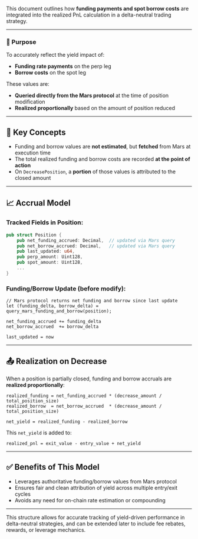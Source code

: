 
This document outlines how **funding payments and spot borrow costs** are integrated into the realized PnL calculation in a delta-neutral trading strategy.

---

### 🎯 Purpose

To accurately reflect the yield impact of:
- **Funding rate payments** on the perp leg
- **Borrow costs** on the spot leg

These values are:
- **Queried directly from the Mars protocol** at the time of position modification
- **Realized proportionally** based on the amount of position reduced

---

## 🧠 Key Concepts

- Funding and borrow values are **not estimated**, but **fetched** from Mars at execution time
- The total realized funding and borrow costs are recorded **at the point of action**
- On `DecreasePosition`, a **portion** of those values is attributed to the closed amount

---

## 📈 Accrual Model

### Tracked Fields in Position:
```rust
pub struct Position {
    pub net_funding_accrued: Decimal,  // updated via Mars query
    pub net_borrow_accrued: Decimal,   // updated via Mars query
    pub last_updated: u64,
    pub perp_amount: Uint128,
    pub spot_amount: Uint128,
    ...
}
```

### Funding/Borrow Update (before modify):
```text
// Mars protocol returns net funding and borrow since last update
let (funding_delta, borrow_delta) = query_mars_funding_and_borrow(position);

net_funding_accrued += funding_delta
net_borrow_accrued  += borrow_delta

last_updated = now
```

---

## 📤 Realization on Decrease

When a position is partially closed, funding and borrow accruals are **realized proportionally**:

```text
realized_funding = net_funding_accrued * (decrease_amount / total_position_size)
realized_borrow  = net_borrow_accrued  * (decrease_amount / total_position_size)

net_yield = realized_funding - realized_borrow
```

This `net_yield` is added to:
```text
realized_pnl = exit_value - entry_value + net_yield
```

---

## ✅ Benefits of This Model

- Leverages authoritative funding/borrow values from Mars protocol
- Ensures fair and clean attribution of yield across multiple entry/exit cycles
- Avoids any need for on-chain rate estimation or compounding

---

This structure allows for accurate tracking of yield-driven performance in delta-neutral strategies, and can be extended later to include fee rebates, rewards, or leverage mechanics.